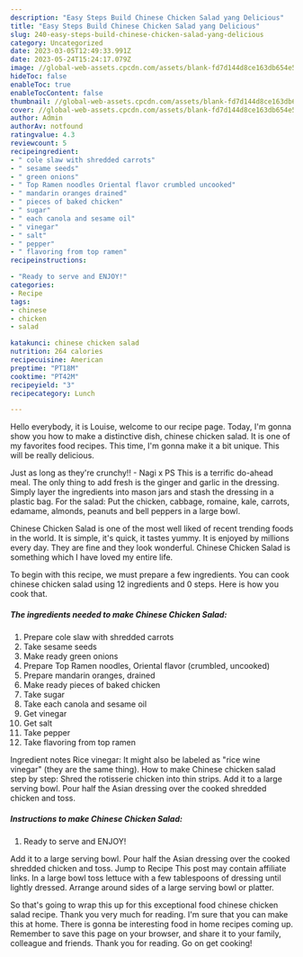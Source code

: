 ```yaml
---
description: "Easy Steps Build Chinese Chicken Salad yang Delicious"
title: "Easy Steps Build Chinese Chicken Salad yang Delicious"
slug: 240-easy-steps-build-chinese-chicken-salad-yang-delicious
category: Uncategorized
date: 2023-03-05T12:49:33.991Z
date: 2023-05-24T15:24:17.079Z
image: //global-web-assets.cpcdn.com/assets/blank-fd7d144d8ce163db654e5a02c40b08a2775adb7897d16e4062681dc7e1b2800f.png
hideToc: false
enableToc: true
enableTocContent: false
thumbnail: //global-web-assets.cpcdn.com/assets/blank-fd7d144d8ce163db654e5a02c40b08a2775adb7897d16e4062681dc7e1b2800f.png
cover: //global-web-assets.cpcdn.com/assets/blank-fd7d144d8ce163db654e5a02c40b08a2775adb7897d16e4062681dc7e1b2800f.png
author: Admin
authorAv: notfound
ratingvalue: 4.3
reviewcount: 5
recipeingredient:
- " cole slaw with shredded carrots"
- " sesame seeds"
- " green onions"
- " Top Ramen noodles Oriental flavor crumbled uncooked"
- " mandarin oranges drained"
- " pieces of baked chicken"
- " sugar"
- " each canola and sesame oil"
- " vinegar"
- " salt"
- " pepper"
- " flavoring from top ramen"
recipeinstructions:

- "Ready to serve and ENJOY!"
categories:
- Recipe
tags:
- chinese
- chicken
- salad

katakunci: chinese chicken salad 
nutrition: 264 calories
recipecuisine: American
preptime: "PT18M"
cooktime: "PT42M"
recipeyield: "3"
recipecategory: Lunch

---
```



Hello everybody, it is Louise, welcome to our recipe page. Today, I'm gonna show you how to make a distinctive dish, chinese chicken salad. It is one of my favorites food recipes. This time, I'm gonna make it a bit unique. This will be really delicious.

Just as long as they&#39;re crunchy!! - Nagi x PS This is a terrific do-ahead meal. The only thing to add fresh is the ginger and garlic in the dressing. Simply layer the ingredients into mason jars and stash the dressing in a plastic bag. For the salad: Put the chicken, cabbage, romaine, kale, carrots, edamame, almonds, peanuts and bell peppers in a large bowl.

Chinese Chicken Salad is one of the most well liked of recent trending foods in the world. It is simple, it's quick, it tastes yummy. It is enjoyed by millions every day. They are fine and they look wonderful. Chinese Chicken Salad is something which I have loved my entire life.


To begin with this recipe, we must prepare a few ingredients. You can cook chinese chicken salad using 12 ingredients and 0 steps. Here is how you cook that.

<!--inarticleads1-->

##### The ingredients needed to make Chinese Chicken Salad:

1. Prepare  cole slaw with shredded carrots
1. Take  sesame seeds
1. Make ready  green onions
1. Prepare  Top Ramen noodles, Oriental flavor (crumbled, uncooked)
1. Prepare  mandarin oranges, drained
1. Make ready  pieces of baked chicken
1. Take  sugar
1. Take  each canola and sesame oil
1. Get  vinegar
1. Get  salt
1. Take  pepper
1. Take  flavoring from top ramen


Ingredient notes Rice vinegar: It might also be labeled as &#34;rice wine vinegar&#34; (they are the same thing). How to make Chinese chicken salad step by step: Shred the rotisserie chicken into thin strips. Add it to a large serving bowl. Pour half the Asian dressing over the cooked shredded chicken and toss. 

<!--inarticleads2-->

##### Instructions to make Chinese Chicken Salad:


1. Ready to serve and ENJOY!

Add it to a large serving bowl. Pour half the Asian dressing over the cooked shredded chicken and toss. Jump to Recipe This post may contain affiliate links. In a large bowl toss lettuce with a few tablespoons of dressing until lightly dressed. Arrange around sides of a large serving bowl or platter. 

So that's going to wrap this up for this exceptional food chinese chicken salad recipe. Thank you very much for reading. I'm sure that you can make this at home. There is gonna be interesting food in home recipes coming up. Remember to save this page on your browser, and share it to your family, colleague and friends. Thank you for reading. Go on get cooking!
